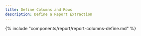 ```yaml
---
title: Define Columns and Rows
description: Define a Report Extraction
---
```


{% include "components/report/report-columns-define.md" %}
